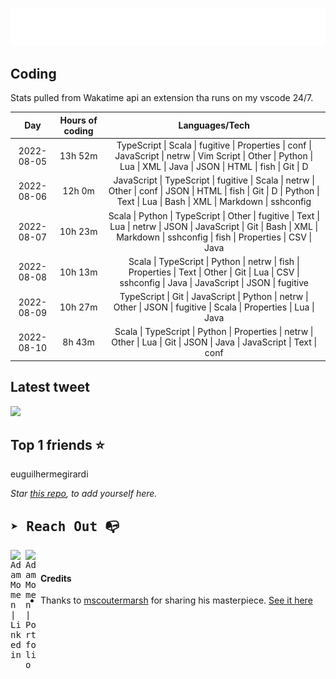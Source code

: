 
![test image size](/assets/welcome_message.gif)

## Coding
Stats pulled from Wakatime api an extension tha runs on my vscode 24/7.

|Day|Hours of coding|Languages/Tech|
|:-:|:-:|:-:|
|2022-08-05|13h 52m|TypeScript &#124; Scala &#124; fugitive &#124; Properties &#124; conf &#124; JavaScript &#124; netrw &#124; Vim Script &#124; Other &#124; Python &#124; Lua &#124; XML &#124; Java &#124; JSON &#124; HTML &#124; fish &#124; Git &#124; D|
|2022-08-06|12h 0m|JavaScript &#124; TypeScript &#124; fugitive &#124; Scala &#124; netrw &#124; Other &#124; conf &#124; JSON &#124; HTML &#124; fish &#124; Git &#124; D &#124; Python &#124; Text &#124; Lua &#124; Bash &#124; XML &#124; Markdown &#124; sshconfig|
|2022-08-07|10h 23m|Scala &#124; Python &#124; TypeScript &#124; Other &#124; fugitive &#124; Text &#124; Lua &#124; netrw &#124; JSON &#124; JavaScript &#124; Git &#124; Bash &#124; XML &#124; Markdown &#124; sshconfig &#124; fish &#124; Properties &#124; CSV &#124; Java|
|2022-08-08|10h 13m|Scala &#124; TypeScript &#124; Python &#124; netrw &#124; fish &#124; Properties &#124; Text &#124; Other &#124; Git &#124; Lua &#124; CSV &#124; sshconfig &#124; Java &#124; JavaScript &#124; JSON &#124; fugitive|
|2022-08-09|10h 27m|TypeScript &#124; Git &#124; JavaScript &#124; Python &#124; netrw &#124; Other &#124; JSON &#124; fugitive &#124; Scala &#124; Properties &#124; Lua &#124; Java|
|2022-08-10|8h 43m|Scala &#124; TypeScript &#124; Python &#124; Properties &#124; netrw &#124; Other &#124; Lua &#124; Git &#124; JSON &#124; Java &#124; JavaScript &#124; Text &#124; conf|

## Latest tweet
[<img src="<tweet-image-url>" width="400">](<tweet-url>)

## Top 1 friends ⭐️
euguilhermegirardi

*Star [this repo](https://github.com/AdamMomen/AdamMomen), to add yourself here.*


<samp>

## ➤ Reach Out :mailbox_with_no_mail:

>
  <a href="https://www.linkedin.com/in/adam-momen-99596275/">
     <img align="left" alt="Adam Momen | Linkedin" width="24px" src="./assets/Linkedin.svg" />
   </a>

   <a href="https://adammomen.com/">
     <img align="left" alt="Adam Momen | Portfolio" width="24px" src="./assets/web.svg" />
   </a>

</samp>

<br>

#### Credits
* Thanks to [mscoutermarsh](https://github.com/mscoutermarsh) for sharing his masterpiece. [See it here](https://github.com/mscoutermarsh/mscoutermarsh)